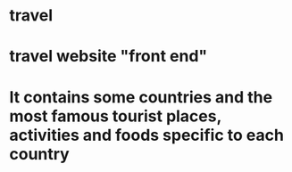 # travel
# travel website "front end" 
# It contains some countries and the most famous tourist places, activities and foods specific to each country
